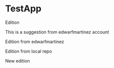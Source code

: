 # TestApp

Edition


This is a suggestion from edwarfmartinez account

Edition from edwarfmartinez

Edition from local repo 

New edition

